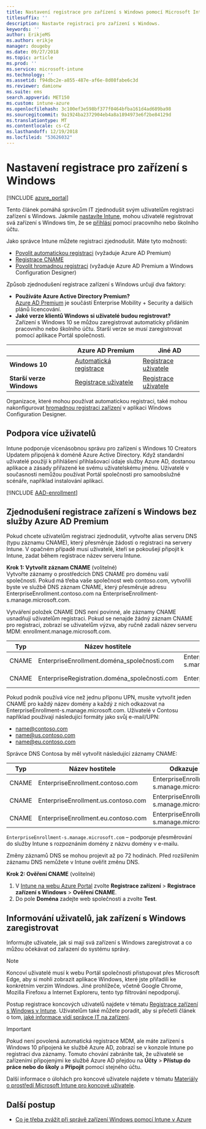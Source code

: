 ```yaml
---
title: Nastavení registrace pro zařízení s Windows pomocí Microsoft Intune
titlesuffix: ''
description: Nastavte registraci pro zařízení s Windows.
keywords: ''
author: ErikjeMS
ms.author: erikje
manager: dougeby
ms.date: 09/27/2018
ms.topic: article
ms.prod: ''
ms.service: microsoft-intune
ms.technology: ''
ms.assetid: f94dbc2e-a855-487e-af6e-8d08fabe6c3d
ms.reviewer: damionw
ms.suite: ems
search.appverid: MET150
ms.custom: intune-azure
ms.openlocfilehash: 3c100ef3e598bf377f0464bfba161d4ad689ba98
ms.sourcegitcommit: 9a1924ba2372904eb4a8a1894973e6f2be84129d
ms.translationtype: MT
ms.contentlocale: cs-CZ
ms.lasthandoff: 12/19/2018
ms.locfileid: "53626032"
---
```

# <a name="set-up-enrollment-for-windows-devices"></a>Nastavení registrace pro zařízení s Windows

[!INCLUDE [azure_portal](./includes/azure_portal.md)]

Tento článek pomáhá správcům IT zjednodušit svým uživatelům registraci zařízení s Windows. Jakmile [nastavíte Intune](setup-steps.md), mohou uživatelé registrovat svá zařízení s Windows tím, že se [přihlásí](https://docs.microsoft.com/intune-user-help/enroll-your-device-in-intune-windows) pomocí pracovního nebo školního účtu.  

Jako správce Intune můžete registraci zjednodušit. Máte tyto možnosti:
- [Povolit automatickou registraci](#enable-windows-10-automatic-enrollment) (vyžaduje Azure AD Premium)
- [Registrace CNAME](#simplify-windows-enrollment-without-azure-ad-premium)
- [Povolit hromadnou registraci](windows-bulk-enroll.md) (vyžaduje Azure AD Premium a Windows Configuration Designer)

Způsob zjednodušení registrace zařízení s Windows určují dva faktory:

- **Používáte Azure Active Directory Premium?** <br>[Azure AD Premium](https://docs.microsoft.com/azure/active-directory/active-directory-get-started-premium) je součástí Enterprise Mobility + Security a dalších plánů licencování.
- **Jaké verze klientů Windows si uživatelé budou registrovat?** <br>Zařízení s Windows 10 se můžou zaregistrovat automaticky přidáním pracovního nebo školního účtu. Starší verze se musí zaregistrovat pomocí aplikace Portál společnosti.

||**Azure AD Premium**|**Jiné AD**|
|----------|---------------|---------------|  
|**Windows 10**|[Automatická registrace](#enable-windows-10-automatic-enrollment) |[Registrace uživatele](#enable-windows-enrollment-without-azure-ad-premium)|
|**Starší verze Windows**|[Registrace uživatele](#enable-windows-enrollment-without-azure-ad-premium)|[Registrace uživatele](#enable-windows-enrollment-without-azure-ad-premium)|

Organizace, které mohou používat automatickou registraci, také mohou nakonfigurovat [hromadnou registraci zařízení](windows-bulk-enroll.md) v aplikaci Windows Configuration Designer.

## <a name="multi-user-support"></a>Podpora více uživatelů

Intune podporuje vícenásobnou správu pro zařízení s Windows 10 Creators Updatem připojená k doméně Azure Active Directory. Když standardní uživatelé použijí k přihlášení přihlašovací údaje služby Azure AD, dostanou aplikace a zásady přiřazené ke svému uživatelskému jménu. Uživatelé v současnosti nemůžou používat Portál společnosti pro samoobslužné scénáře, například instalování aplikací.

[!INCLUDE [AAD-enrollment](./includes/win10-automatic-enrollment-aad.md)]

## <a name="simplify-windows-enrollment-without-azure-ad-premium"></a>Zjednodušení registrace zařízení s Windows bez služby Azure AD Premium
Pokud chcete uživatelům registraci zjednodušit, vytvořte alias serveru DNS (typu záznamu CNAME), který přesměruje žádosti o registraci na servery Intune. V opačném případě musí uživatelé, kteří se pokoušejí připojit k Intune, zadat během registrace název serveru Intune.

**Krok 1: Vytvořit záznam CNAME** (volitelné)<br>
Vytvořte záznamy o prostředcích DNS CNAME pro doménu vaší společnosti. Pokud má třeba vaše společnost web contoso.com, vytvořili byste ve službě DNS záznam CNAME, který přesměruje adresu EnterpriseEnrollment.contoso.com na EnterpriseEnrollment-s.manage.microsoft.com.

Vytváření položek CNAME DNS není povinné, ale záznamy CNAME usnadňují uživatelům registraci. Pokud se nenajde žádný záznam CNAME pro registraci, zobrazí se uživatelům výzva, aby ručně zadali název serveru MDM: enrollment.manage.microsoft.com.

|Typ|Název hostitele|Odkazuje na|TTL|
|----------|---------------|---------------|---|
|CNAME|EnterpriseEnrollment.doména_společnosti.com|EnterpriseEnrollment-s.manage.microsoft.com| 1 hodina|
|CNAME|EnterpriseRegistration.doména_společnosti.com|EnterpriseRegistration.windows.net|1 hodina|

Pokud podnik používá více než jednu příponu UPN, musíte vytvořit jeden CNAME pro každý název domény a každý z nich odkazovat na EnterpriseEnrollment-s.manage.microsoft.com. Uživatelé v Contosu například používají následující formáty jako svůj e-mail/UPN:

- name@contoso.com
- name@us.contoso.com
- name@eu.contoso.com

Správce DNS Contosa by měl vytvořit následující záznamy CNAME:

|Typ|Název hostitele|Odkazuje na|TTL|  
|----------|---------------|---------------|---|
|CNAME|EnterpriseEnrollment.contoso.com|EnterpriseEnrollment-s.manage.microsoft.com|1 hodina|
|CNAME|EnterpriseEnrollment.us.contoso.com|EnterpriseEnrollment-s.manage.microsoft.com|1 hodina|
|CNAME|EnterpriseEnrollment.eu.contoso.com|EnterpriseEnrollment-s.manage.microsoft.com| 1 hodina|

`EnterpriseEnrollment-s.manage.microsoft.com` – podporuje přesměrování do služby Intune s rozpoznáním domény z názvu domény v e-mailu.

Změny záznamů DNS se mohou projevit až po 72 hodinách. Před rozšířením záznamu DNS nemůžete v Intune ověřit změnu DNS.

**Krok 2: Ověření CNAME** (volitelné)<br>
1. V [Intune na webu Azure Portal](https://aka.ms/intuneportal) zvolte **Registrace zařízení** > **Registrace zařízení s Windows** > **Ověření CNAME**.
2. Do pole **Doména** zadejte web společnosti a zvolte **Test**.

## <a name="tell-users-how-to-enroll-windows-devices"></a>Informování uživatelů, jak zařízení s Windows zaregistrovat
Informujte uživatele, jak si mají svá zařízení s Windows zaregistrovat a co můžou očekávat od zařazení do systému správy.

> [!NOTE]
> Koncoví uživatelé musí k webu Portál společnosti přistupovat přes Microsoft Edge, aby si mohli zobrazit aplikace Windows, které jste přiřadili ke konkrétním verzím Windows. Jiné prohlížeče, včetně Google Chrome, Mozilla Firefoxu a Internet Exploreru, tento typ filtrování nepodporují.

Postup registrace koncových uživatelů najdete v tématu [Registrace zařízení s Windows v Intune](https://docs.microsoft.com/intune-user-help/enroll-your-device-in-intune-windows). Uživatelům také můžete poradit, aby si přečetli článek o tom, [jaké informace vidí správce IT na zařízení](https://docs.microsoft.com/intune-user-help/what-can-your-it-administrator-see-when-you-enroll-your-device-in-intune-windows).

>[!IMPORTANT]
> Pokud není povolená automatická registrace MDM, ale máte zařízení s Windows 10 připojená ke službě Azure AD, zobrazí se v konzole Intune po registraci dva záznamy. Tomuto chování zabráníte tak, že uživatelé se zařízeními připojenými ke službě Azure AD přejdou na **Účty** > **Přístup do práce nebo do školy** a **Připojit** pomocí stejného účtu. 

Další informace o úlohách pro koncové uživatele najdete v tématu [Materiály o prostředí Microsoft Intune pro koncové uživatele](end-user-educate.md).

## <a name="next-steps"></a>Další postup

- [Co je třeba zvážit při správě zařízení Windows pomocí Intune v Azure](intune-legacy-pc-client.md)
